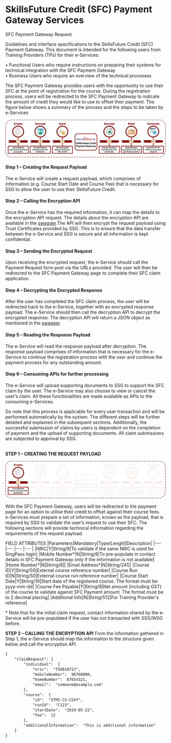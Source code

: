 
# SkillsFuture Credit (SFC) Payment Gateway Services
SFC Payment Gateway Request


Guidelines and interface specifications to the SkillsFuture Credit (SFC) Payment Gateway. This document is intended for the following users from Training Providers (TPs) for their e-Services:

•	Functional Users who require instructions on preparing their systems for technical integration with the SFC Payment Gateway <br>
•	Business Users who require an overview of the technical processes


The SFC Payment Gateway provides users with the opportunity to use their SFC at the point of registration for the course. During the registration process, users will be redirected to the SFC Payment Gateway to indicate the amount of credit they would like to use to offset their payment. 
The figure below shows a summary of the process and the steps to be taken by e-Services

![](img/payment_process.png?raw=true "Payment Flow")


 #### Step 1 – Creating the Request Payload
The e-Service will create a request payload, which comprises of information (e.g. Course Start Date and Course Fee) that is necessary for SSG to allow the user to use their SkillsFuture Credit.

#### Step 2 – Calling the Encryption API
Once the e-Service has the required information, it can map the details to the encryption API request. The details about the encryption API are available in the [swagger](https://developer.ssg-wsg.sg/webapp/docs/product/7KU1xrpxljJZnsIkJP6QNF/group/2RTLOUTuE3Dkgf7MOdn0Cm#).The API will then encrypt the request payload using Trust Certificates provided by SSG. This is to ensure that the data transfer between the e-Service and SSG is secure and all information is kept confidential. 

#### Step 3 – Sending the Encrypted Request
Upon receiving the encrypted request, the e-Service should call the Payment Request form post via the URLs provided. The user will then be redirected to the SFC Payment Gateway page to complete their SFC claim application.

#### Step 4 – Decrypting the Encrypted Response
After the user has completed the SFC claim process, the user will be redirected back to the e-Service, together with an encrypted response payload. The e-Service should then call the decryption API to decrypt the encrypted response. The decryption API will return a JSON object as mentioned in the [swagger](https://developer.ssg-wsg.sg/webapp/docs/product/7KU1xrpxljJZnsIkJP6QNF/group/2RTLOUTuE3Dkgf7MOdn0Cm#).

#### Step 5 – Reading the Response Payload
The e-Service will read the response payload after decryption. The response payload comprises of information that is necessary for the e-Service to continue the registration process with the user and continue the payment process for any outstanding amount.

#### Step 6 – Consuming APIs for further processing
The e-Service will upload supporting documents to SSG to support the SFC claim by the user. The e-Service may also choose to view or cancel the user’s claim. All these functionalities are made available as APIs to the consuming e-Services.

Do note that this process is applicable for every user transaction and will be performed automatically by the system. The different steps will be further detailed and explained in the subsequent sections.
Additionally, the successful submission of claims by users is dependent on the completion of payment and the upload of supporting documents. All claim submissions are subjected to approval by SSG.<br><br>



<b>STEP 1 – CREATING THE REQUEST PAYLOAD</b>

![](img/payment_processS1.png?raw=true "Payment Flow")

With the SFC Payment Gateway, users will be redirected to the payment page for an option to utilise their credit to offset against their course fees. e-Services must prepare a set of information, known as the payload, that is required by SSG to validate the user’s request to use their SFC.
The following sections will provide technical information regarding the requirements of the request payload. 

FIELD ATTRIBUTES
|Parameters|Mandatory|Type/Length|Description|
|--- |--- |--- |--- |
|NRIC|Y|String/9|To validate if the same NRIC is used for SingPass login|
|Mobile Number*|N|String/8|To pre-populate in contact details in SFC Payment Gateway only if the information is not available|
|Home Number*|N|String/8||
|Email Address*|N|String/241||
|Course ID|Y|String/50|External course reference number|
|Course Run ID|N|String/50|External course run reference number|
|Course Start Date|Y|String/10|Start date of the registered course. The format must be: yyyy-mm-dd|
|Course Fee Payable|Y|String/9|Net amount (including GST) of the course to validate against SFC Payment amount. The format must be to 2 decimal placing|
|Additional Info|N|String/512|For Training Provider's reference|

\* Note that for the initial claim request, contact information shared by the e-Service will be pre-populated if the user has not transacted with SSG/WSG before.


<b>STEP 2 – CALLING THE ENCRYPTION API</b>
From the information gathered in Step 1, the e-Service should map the information to the structure given below and call the encryption API.
```
{
    "claimRequest": {
        "individual":  {
            "nric":  "T5001072J",
            "mobileNumber":  98760000,
            "homeNumber":  87654321,
            "email":  "someone@example.com"
        },  
        "course":  {  
            "id":  "STMI-CS-CSXY",  
            "runId":  "C123",  
            "startDate":  "2019-05-22",  
            "fee":  12  
        },  
        "additionalInformation":  "This is additional information"  
    }  
}
```
